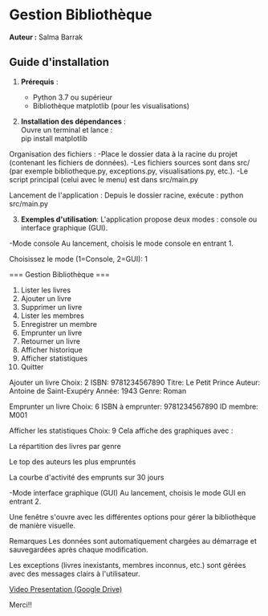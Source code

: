 # Gestion Bibliothèque

**Auteur :** Salma Barrak

## Guide d'installation

1. **Prérequis** :  
   - Python 3.7 ou supérieur  
   - Bibliothèque matplotlib (pour les visualisations)  

2. **Installation des dépendances** :  
   Ouvre un terminal et lance :  
   pip install matplotlib
   
Organisation des fichiers :
-Place le dossier data à la racine du projet (contenant les fichiers de données).
-Les fichiers sources sont dans src/ (par exemple bibliotheque.py, exceptions.py, visualisations.py, etc.).
-Le script principal (celui avec le menu) est dans src/main.py

Lancement de l'application :
Depuis le dossier racine, exécute :
python src/main.py


3. **Exemples d'utilisation**:
L'application propose deux modes : console ou interface graphique (GUI).

-Mode console
Au lancement, choisis le mode console en entrant 1.


Choisissez le mode (1=Console, 2=GUI): 1

=== Gestion Bibliothèque ===
1. Lister les livres
2. Ajouter un livre
3. Supprimer un livre
4. Lister les membres
5. Enregistrer un membre
6. Emprunter un livre
7. Retourner un livre
8. Afficher historique
9. Afficher statistiques
0. Quitter

Ajouter un livre
Choix: 2
ISBN: 9781234567890
Titre: Le Petit Prince
Auteur: Antoine de Saint-Exupéry
Année: 1943
Genre: Roman

Emprunter un livre
Choix: 6
ISBN à emprunter: 9781234567890
ID membre: M001

Afficher les statistiques
Choix: 9
Cela affiche des graphiques avec :

La répartition des livres par genre

Le top des auteurs les plus empruntés

La courbe d'activité des emprunts sur 30 jours




-Mode interface graphique (GUI)
Au lancement, choisis le mode GUI en entrant 2.

Une fenêtre s'ouvre avec les différentes options pour gérer la bibliothèque de manière visuelle.

Remarques
Les données sont automatiquement chargées au démarrage et sauvegardées après chaque modification.

Les exceptions (livres inexistants, membres inconnus, etc.) sont gérées avec des messages clairs à l'utilisateur.

[Video Presentation (Google Drive)](https://drive.google.com/drive/folders/1vZ1h3LzWy861giLfJ2akHJsqoRjri3hT?usp=sharing)

Merci!!

